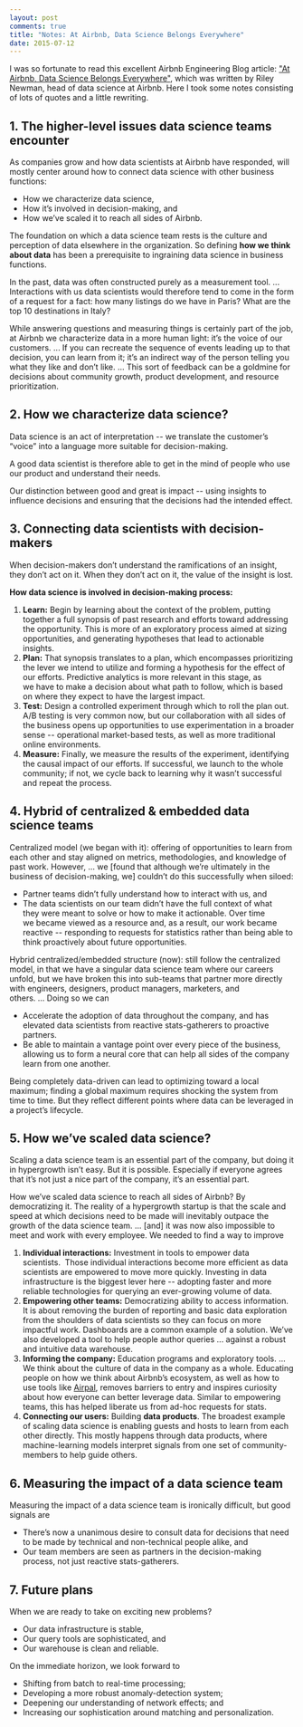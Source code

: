 ```yaml
---
layout: post
comments: true
title: "Notes: At Airbnb, Data Science Belongs Everywhere"
date: 2015-07-12
---
```


I was so fortunate to read this excellent Airbnb Engineering Blog article: ["At Airbnb, Data Science Belongs Everywhere"](http://nerds.airbnb.com/scaling-data-science/), which was written by Riley Newman, head of data science at Airbnb. Here I took some notes consisting of lots of quotes and a little rewriting.

## 1. The higher-level issues data science teams encounter

As companies grow and how data scientists at Airbnb have responded, will mostly center around how to connect data science with other business functions:

- How we characterize data science,
- How it’s involved in decision-making, and
- How we’ve scaled it to reach all sides of Airbnb.

The foundation on which a data science team rests is the culture and perception of data elsewhere in the organization. So defining **how we think about data** has been a prerequisite to ingraining data science in business functions.

In the past, data was often constructed purely as a measurement tool. ... Interactions with us data scientists would therefore tend to come in the form of a request for a fact: how many listings do we have in Paris? What are the top 10 destinations in Italy?

While answering questions and measuring things is certainly part of the job, at Airbnb we characterize data in a more human light: it’s the voice of our customers. ... If you can recreate the sequence of events leading up to that decision, you can learn from it; it’s an indirect way of the person telling you what they like and don’t like. ... This sort of feedback can be a goldmine for decisions about community growth, product development, and resource prioritization.

## 2. How we characterize data science?

Data science is an act of interpretation -- we translate the customer’s “voice” into a language more suitable for decision-making.

A good data scientist is therefore able to get in the mind of people who use our product and understand their needs.

Our distinction between good and great is impact -- using insights to influence decisions and ensuring that the decisions had the intended effect.

## 3. Connecting data scientists with decision-makers

When decision-makers don’t understand the ramifications of an insight, they don’t act on it. When they don’t act on it, the value of the insight is lost.

**How data science is involved in decision-making process:**

1. **Learn:** Begin by learning about the context of the problem, putting together a full synopsis of past research and efforts toward addressing the opportunity. This is more of an exploratory process aimed at sizing opportunities, and generating hypotheses that lead to actionable insights.
2. **Plan:** That synopsis translates to a plan, which encompasses prioritizing the lever we intend to utilize and forming a hypothesis for the effect of our efforts. Predictive analytics is more relevant in this stage, as we have to make a decision about what path to follow, which is based on where they expect to have the largest impact.
3. **Test:** Design a controlled experiment through which to roll the plan out. A/B testing is very common now, but our collaboration with all sides of the business opens up opportunities to use experimentation in a broader sense -- operational market-based tests, as well as more traditional online environments.
4. **Measure:** Finally, we measure the results of the experiment, identifying the causal impact of our efforts. If successful, we launch to the whole community; if not, we cycle back to learning why it wasn’t successful and repeat the process.

## 4. Hybrid of centralized & embedded data science teams

Centralized model (we began with it): offering of opportunities to learn from each other and stay aligned on metrics, methodologies, and knowledge of past work. However, ... we [found that although we’re ultimately in the business of decision-making, we] couldn’t do this successfully when siloed:

- Partner teams didn’t fully understand how to interact with us, and
- The data scientists on our team didn’t have the full context of what they were meant to solve or how to make it actionable. Over time we became viewed as a resource and, as a result, our work became reactive -- responding to requests for statistics rather than being able to think proactively about future opportunities.

Hybrid centralized/embedded structure (now): still follow the centralized model, in that we have a singular data science team where our careers unfold, but we have broken this into sub-teams that partner more directly with engineers, designers, product managers, marketers, and others. ... Doing so we can

- Accelerate the adoption of data throughout the company, and has elevated data scientists from reactive stats-gatherers to proactive partners.
- Be able to maintain a vantage point over every piece of the business, allowing us to form a neural core that can help all sides of the company learn from one another.

Being completely data-driven can lead to optimizing toward a local maximum; finding a global maximum requires shocking the system from time to time. But they reflect different points where data can be leveraged in a project’s lifecycle.

## 5. How we’ve scaled data science?

Scaling a data science team is an essential part of the company, but doing it in hypergrowth isn’t easy. But it is possible. Especially if everyone agrees that it’s not just a nice part of the company, it’s an essential part.

How we’ve scaled data science to reach all sides of Airbnb? By democratizing it. The reality of a hypergrowth startup is that the scale and speed at which decisions need to be made will inevitably outpace the growth of the data science team. ... [and] it was now also impossible to meet and work with every employee. We needed to find a way to improve

1. **Individual interactions:** Investment in tools to empower data scientists.  Those individual interactions become more efficient as data scientists are empowered to move more quickly. Investing in data infrastructure is the biggest lever here -- adopting faster and more reliable technologies for querying an ever-growing volume of data.
2. **Empowering other teams:** Democratizing ability to access information. It is about removing the burden of reporting and basic data exploration from the shoulders of data scientists so they can focus on more impactful work. Dashboards are a common example of a solution. We’ve also developed a tool to help people author queries ... against a robust and intuitive data warehouse.
3. **Informing the company:** Education programs and exploratory tools. ... We think about the culture of data in the company as a whole. Educating people on how we think about Airbnb’s ecosystem, as well as how to use tools like [Airpal](http://nerds.airbnb.com/airpal/), removes barriers to entry and inspires curiosity about how everyone can better leverage data. Similar to empowering teams, this has helped liberate us from ad-hoc requests for stats.
4. **Connecting our users:** Building **data products**. The broadest example of scaling data science is enabling guests and hosts to learn from each other directly. This mostly happens through data products, where machine-learning models interpret signals from one set of community-members to help guide others.

## 6. Measuring the impact of a data science team

Measuring the impact of a data science team is ironically difficult, but good signals are

- There’s now a unanimous desire to consult data for decisions that need to be made by technical and non-technical people alike, and
- Our team members are seen as partners in the decision-making process, not just reactive stats-gatherers.

## 7. Future plans

When we are ready to take on exciting new problems?

- Our data infrastructure is stable,
- Our query tools are sophisticated, and
- Our warehouse is clean and reliable.

On the immediate horizon, we look forward to

- Shifting from batch to real-time processing;
- Developing a more robust anomaly-detection system;
- Deepening our understanding of network effects; and
- Increasing our sophistication around matching and personalization.
